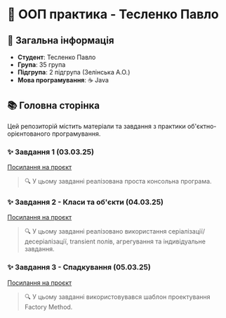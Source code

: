 
# 🚀 ООП практика - Тесленко Павло

## 📝 Загальна інформація
- **Студент**: Тесленко Павло
- **Група**: 35 група
- **Підгрупа**: 2 підгрупа (Зелінська А.О.)
- **Мова програмування**: ☕ Java

## 📚 Головна сторінка

Цей репозиторій містить матеріали та завдання з практики об'єктно-орієнтованого програмування.

### ✨ Завдання 1 (03.03.25)

[Посилання на проєкт](https://github.com/TeslenkoPavlo/oop-practice-teslenko/tree/task-1-(03.03.25))

> 🔍 У цьому завданні реалізована проста консольна програма.

### ✨ Завдання 2 - Класи та об'єкти (04.03.25)

[Посилання на проєкт](https://github.com/TeslenkoPavlo/oop-practice-teslenko/tree/task-2-classes-and-objects-(04.03.25))

> 🔍 У цьому завданні реалізовано використання серіалізації/десеріалізації, transient полів, агрегування та індивідуальне завдання.

### ✨ Завдання 3 - Спадкування (05.03.25)

[Посилання на проєкт](https://github.com/TeslenkoPavlo/oop-practice-teslenko/tree/task-2-classes-and-objects-(04.03.25))

> 🔍 У цьому завданні використовувався шаблон проектування Factory Method.
